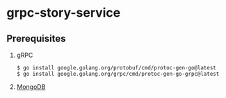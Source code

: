 # grpc-story-service

## Prerequisites

1. gRPC
    ```shell
    $ go install google.golang.org/protobuf/cmd/protoc-gen-go@latest
    $ go install google.golang.org/grpc/cmd/protoc-gen-go-grpc@latest
    ```
2. [MongoDB](https://www.mongodb.com/)
